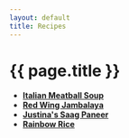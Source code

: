 ```yaml
---
layout: default
title: Recipes
---
```

# {{ page.title }} #
- __[Italian Meatball Soup](/recipes/italian-meatball-soup)__
- __[Red Wing Jambalaya](/recipes/jambalaya)__
- __[Justina's Saag Paneer](/recipes/saag-paneer)__
- __[Rainbow Rice](/recipes/rainbow-rice)__
